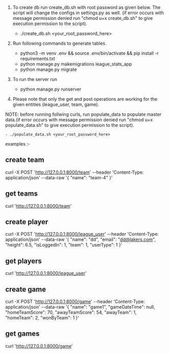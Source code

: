 1. To create db run create_db.sh with root password as given below. The script will change the configs in settings.py as well. (if error occurs with message permission denied run "chmod u+x create_db.sh" to give execution permission to the script).

	- ./create_db.sh <your_root_password_here>

2. Run following commands to generate tables.

	- python3 -m venv .env && source .env/bin/activate && pip install -r requirements.txt
	- python manage.py makemigrations league_stats_app
	- python manage.py migrate 

3. To run the server run
	- python manage.py runserver

4. Please note that only the get and post operations are working for the given entities (league_user, team, game).

NOTE: before running follwing curls, run populate_data to populate master data.(if error occurs with message permission denied run "chmod u+x populate_data.sh" to give execution permission to the script).

	- ./populate_data.sh <your_root_password_here>

examples :-

create team
--------------- 
curl  -X POST 'http://127.0.0.1:8000/team' --header 'Content-Type: application/json' --data-raw '{ "name": "team-4" }'

get teams
--------------
curl 'http://127.0.0.1:8000/team'

create player
--------------- 
curl -X POST 'http://127.0.0.1:8000/league_user' --header 'Content-Type: application/json' --data-raw '{ "name": "dd", "email": "dd@lakers.com", "height": 6.5, "isLoggedIn": 1, "team": 1, "userType": 1 }'

get players
--------------- 
curl 'http://127.0.0.1:8000/league_user' 

create game
-------------
curl -X POST 'http://127.0.0.1:8000/game' --header 'Content-Type: application/json' --data-raw '{ "name": "game1", "gameDateTime": null, "homeTeamScore": 70, "awayTeamScore": 54, "awayTeam": 1, "homeTeam": 2, "wonByTeam": 1 }'

get games
--------------
curl 'http://127.0.0.1:8000/game' 
